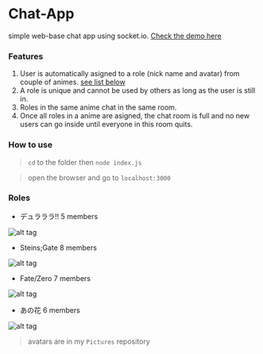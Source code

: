 # Chat-App
simple web-base chat app using socket.io.
[Check the demo here](http://www.orchidmarvelous.net/)

### Features
1. User is automatically asigned to a role (nick name and avatar) from couple of animes. [see list below](#roles)
2. A role is unique and cannot be used by others as long as the user is still in.
3. Roles in the same anime chat in the same room.
4. Once all roles in a anime are asigned, the chat room is full and 
no new users can go inside until everyone in this room quits.

### How to use

> `cd` to the folder then `node index.js`

> open the browser and go to `localhost:3000`

### Roles

- デュラララ!! 5 members

![alt tag](https://raw.githubusercontent.com/s3cy/Pictures/master/Dollars-Avatar/demo.png)

- Steins;Gate 8 members

![alt tag](https://raw.githubusercontent.com/s3cy/Pictures/master/Steins-Gate-Avatar/demo.png)

- Fate/Zero 7 members

![alt tag](https://raw.githubusercontent.com/s3cy/Pictures/master/Fate-Zero-Avatar/demo.png)

- あの花 6 members

![alt tag](https://raw.githubusercontent.com/s3cy/Pictures/master/Anohana-Avatar/demo.png)

> avatars are in my `Pictures` repository
